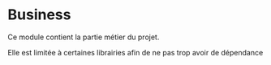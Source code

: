 # Business

Ce module contient la partie métier du projet.

Elle est limitée à certaines librairies afin de ne pas trop avoir de dépendance
